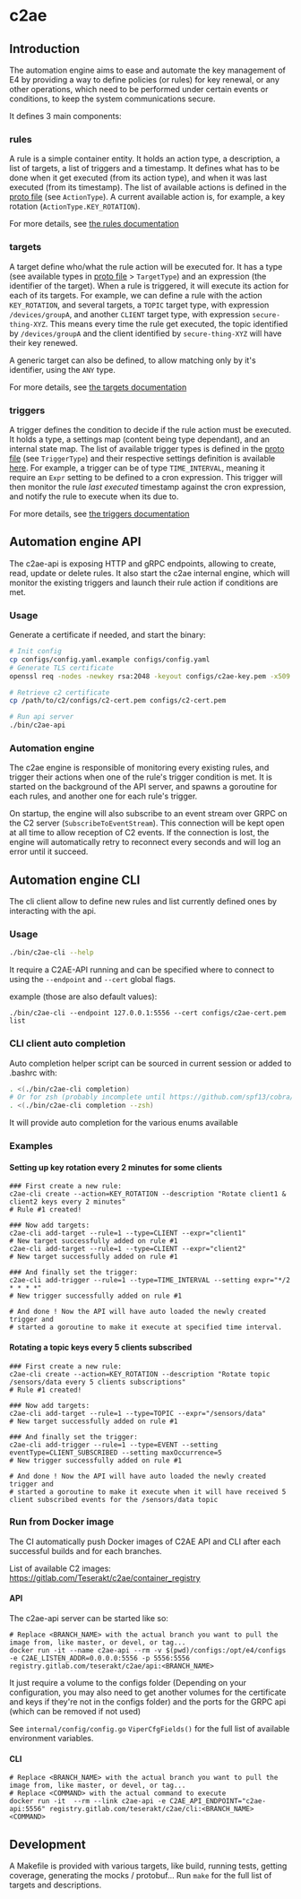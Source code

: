 # c2ae


## Introduction

The automation engine aims to ease and automate the key management of E4 by providing a way to define policies (or rules) for key renewal, or any other operations, which need to be performed under certain events or conditions, to keep the system communications secure.

It defines 3 main components:

### rules

A rule is a simple container entity. It holds an action type, a description, a list of targets, a list of triggers and a timestamp. It defines what has to be done when it get executed (from its action type), and when it was last executed (from its timestamp).
The list of available actions is defined in the [proto file](./api.proto) (see `ActionType`). A current available action is, for example, a key rotation (`ActionType.KEY_ROTATION`).

For more details, see [the rules documentation](./doc/rules.md)

### targets

A target define who/what the rule action will be executed for. It has a type (see available types in [proto file](./api.proto) > `TargetType`) and an expression (the identifier of the target). When a rule is triggered, it will execute its action for each of its targets.
For example, we can define a rule with the action `KEY_ROTATION`, and several targets, a `TOPIC` target type, with expression `/devices/groupA`, and another `CLIENT` target type, with expression `secure-thing-XYZ`. This means every time the rule get executed, the topic identified by `/devices/groupA` and the client identified by `secure-thing-XYZ` will have their key renewed.

A generic target can also be defined, to allow matching only by it's identifier, using the `ANY` type.

For more details, see [the targets documentation](./doc/targets.md)

### triggers

A trigger defines the condition to decide if the rule action must be executed. It holds a type, a settings map (content being type dependant), and an internal state map.
The list of available trigger types is defined in the [proto file](./api.proto) (see `TriggerType`) and their respective settings definition is available [here](./internal/pb/triggerSettings.go).
For example, a trigger can be of type `TIME_INTERVAL`, meaning it require an `Expr` setting to be defined to a cron expression. This trigger will then monitor the rule *last executed* timestamp against the cron expression, and notify the rule to execute when its due to.

For more details, see [the triggers documentation](./doc/triggers.md)

## Automation engine API

The c2ae-api is exposing HTTP and gRPC endpoints, allowing to create, read, update or delete rules.
It also start the c2ae internal engine, which will monitor the existing triggers and launch their rule action if conditions are met.

### Usage

Generate a certificate if needed, and start the binary:

```bash
# Init config
cp configs/config.yaml.example configs/config.yaml
# Generate TLS certificate
openssl req -nodes -newkey rsa:2048 -keyout configs/c2ae-key.pem -x509 -sha256 -days 365 -out configs/c2ae-cert.pem -subj "/CN=localhost" -addext "subjectAltName = 'IP:127.0.0.1'"

# Retrieve c2 certificate
cp /path/to/c2/configs/c2-cert.pem configs/c2-cert.pem

# Run api server
./bin/c2ae-api
```

### Automation engine

The c2ae engine is responsible of monitoring every existing rules, and trigger their actions when one of the rule's trigger condition is met.
It is started on the background of the API server, and spawns a goroutine for each rules, and another one for each rule's trigger.

On startup, the engine will also subscribe to an event stream over GRPC on the C2 server (`SubscribeToEventStream`). This connection will be kept open at all time to allow reception of C2 events. If the connection is lost, the engine will automatically retry to reconnect every seconds and will log an error until it succeed.

## Automation engine CLI

The cli client allow to define new rules and list currently defined ones by interacting with the api.

### Usage

```bash
./bin/c2ae-cli --help
```

It require a C2AE-API running and can be specified where to connect to using the `--endpoint` and `--cert` global flags.

example (those are also default values):
```
./bin/c2ae-cli --endpoint 127.0.0.1:5556 --cert configs/c2ae-cert.pem list
```

### CLI client auto completion

Auto completion helper script can be sourced in current session or added to .bashrc with:

```bash
. <(./bin/c2ae-cli completion)
# Or for zsh (probably incomplete until https://github.com/spf13/cobra/pull/646 get merged)
. <(./bin/c2ae-cli completion --zsh)
```
It will provide auto completion for the various enums available

### Examples

#### Setting up key rotation every 2 minutes for some clients

```
### First create a new rule:
c2ae-cli create --action=KEY_ROTATION --description "Rotate client1 & client2 keys every 2 minutes"
# Rule #1 created!

### Now add targets:
c2ae-cli add-target --rule=1 --type=CLIENT --expr="client1"
# New target successfully added on rule #1
c2ae-cli add-target --rule=1 --type=CLIENT --expr="client2"
# New target successfully added on rule #1

### And finally set the trigger:
c2ae-cli add-trigger --rule=1 --type=TIME_INTERVAL --setting expr="*/2 * * * *"
# New trigger successfully added on rule #1

# And done ! Now the API will have auto loaded the newly created trigger and
# started a goroutine to make it execute at specified time interval.
```

#### Rotating a topic keys every 5 clients subscribed


```
### First create a new rule:
c2ae-cli create --action=KEY_ROTATION --description "Rotate topic /sensors/data every 5 clients subscriptions"
# Rule #1 created!

### Now add targets:
c2ae-cli add-target --rule=1 --type=TOPIC --expr="/sensors/data"
# New target successfully added on rule #1

### And finally set the trigger:
c2ae-cli add-trigger --rule=1 --type=EVENT --setting eventType=CLIENT_SUBSCRIBED --setting maxOccurrence=5
# New trigger successfully added on rule #1

# And done ! Now the API will have auto loaded the newly created trigger and
# started a goroutine to make it execute when it will have received 5 client subscribed events for the /sensors/data topic
```


### Run from Docker image

The CI automatically push Docker images of C2AE API and CLI after each successful builds and for each branches.

List of available C2 images: https://gitlab.com/Teserakt/c2ae/container_registry

#### API

The c2ae-api server can be started like so:
```
# Replace <BRANCH_NAME> with the actual branch you want to pull the image from, like master, or devel, or tag...
docker run -it --name c2ae-api --rm -v $(pwd)/configs:/opt/e4/configs -e C2AE_LISTEN_ADDR=0.0.0.0:5556 -p 5556:5556 registry.gitlab.com/teserakt/c2ae/api:<BRANCH_NAME>
```

It just require a volume to the configs folder (Depending on your configuration, you may also need to get another volumes for the certificate and keys if they're not in the configs folder) and the ports for the GRPC api (which can be removed if not used)

See `internal/config/config.go` `ViperCfgFields()` for the full list of available environment variables.

#### CLI

```
# Replace <BRANCH_NAME> with the actual branch you want to pull the image from, like master, or devel, or tag...
# Replace <COMMAND> with the actual command to execute
docker run -it  --rm --link c2ae-api -e C2AE_API_ENDPOINT="c2ae-api:5556" registry.gitlab.com/teserakt/c2ae/cli:<BRANCH_NAME> <COMMAND>
```

## Development

A Makefile is provided with various targets, like build, running tests, getting coverage, generating the mocks / protobuf...
Run ```make``` for the full list of targets and descriptions.

